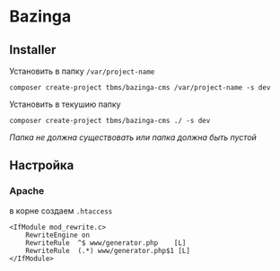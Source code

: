 Bazinga
=======

## Installer

Установить в папку `/var/project-name`

`composer create-project tbms/bazinga-cms /var/project-name -s dev`

Установить в текушию папку

`composer create-project tbms/bazinga-cms ./ -s dev`

*Папка не должна существовать или папка должна быть пустой*

## Настройка

### Apache

в корне создаем `.htaccess`

```
<IfModule mod_rewrite.c>
    RewriteEngine on
    RewriteRule  ^$ www/generator.php    [L]
    RewriteRule  (.*) www/generator.php$1 [L]
</IfModule>
```
